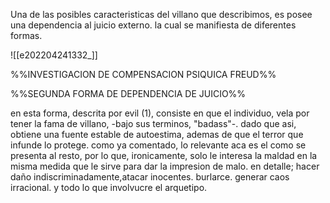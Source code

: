 Una de las posibles caracteristicas del villano que describimos, es posee una dependencia al juicio externo. la cual se manifiesta de diferentes formas. 

![[e202204241332_]]


%%INVESTIGACION DE COMPENSACION PSIQUICA FREUD%%

%%SEGUNDA FORMA DE DEPENDENCIA DE JUICIO%%

en esta forma, descrita por evil (1), consiste en que el individuo, vela por tener la fama de villano,
-bajo sus terminos, "badass"-. dado que asi, obtiene una fuente estable de autoestima, ademas de que el terror que infunde lo protege. 
como ya comentado, lo relevante aca es el como se presenta al resto, por lo que, ironicamente, solo le interesa la maldad en la misma medida que le sirve para dar la impresion de malo. 
en detalle; hacer daño indiscriminadamente,atacar inocentes. burlarce. generar caos irracional. y todo lo que involvucre el arquetipo.




